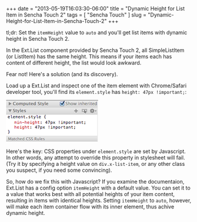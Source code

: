 +++
date = "2013-05-19T16:03:30-06:00"
title = "Dynamic Height for List Item in Sencha Touch 2"
tags = [ "Sencha Touch" ]
slug = "Dynamic-Height-for-List-Item-in-Sencha-Touch-2"
+++

tl;dr: Set the `itemHeight` value to `auto` and you'll get list items
with dynamic height in Sencha Touch 2.

In the Ext.List component provided by Sencha Touch 2, all SimpleListItem
(or ListItem) has the same height. This means if your items each has content
of different height, the list would look awkward.

Fear not! Here's a solution (and its discovery).

Load up a Ext.List and inspect one of the item element with Chrome/Safari
developer tool, you'll find its `element.style` has `height: 47px !important;`:

![Default Height on List Item in Sencha Touch 2](/images/height.png)

Here's the key: CSS properties under `element.style` are set by Javascript.
In other words, any attempt to override this property in stylesheet will fail.
(Try it by specifying a height value on `div.x-list-item`, or any other class
you suspect, if you need some convincing).


So, how do we fix this with Javascript? If you examine the documentaion,
Ext.List has a config option `itemHeight` with a default value. You can set it
to a value that works best with all potential heights of your item content,
resulting in items with identical heights. Setting `itemHeight` to `auto`,
however, will make each item container flow with its inner element, thus
achive dynamic height.

